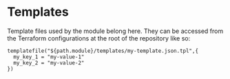 # Templates

Template files used by the module belong here. They can be accessed from the Terraform configurations at the root of the repository like so:

```hcl
templatefile("${path.module}/templates/my-template.json.tpl",{
  my_key_1 = "my-value-1"
  my_key_2 = "my-value-2"
})
```
